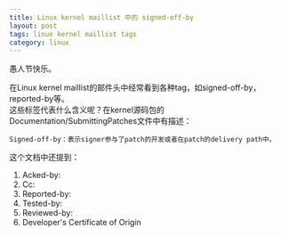```yaml
---
title: Linux kernel maillist 中的 signed-off-by
layout: post
tags: linux kernel maillist tags
category: linux
---
```


愚人节快乐。  

在Linux kernel maillist的邮件头中经常看到各种tag，如signed-off-by，reported-by等。  
这些标签代表什么含义呢？在kernel源码包的Documentation/SubmittingPatches文件中有描述：

    Signed-off-by：表示signer参与了patch的开发或者在patch的delivery path中。

这个文档中还提到：

1. Acked-by:
2. Cc:
3. Reported-by:
4. Tested-by:
5. Reviewed-by:
6. Developer's Certificate of Origin